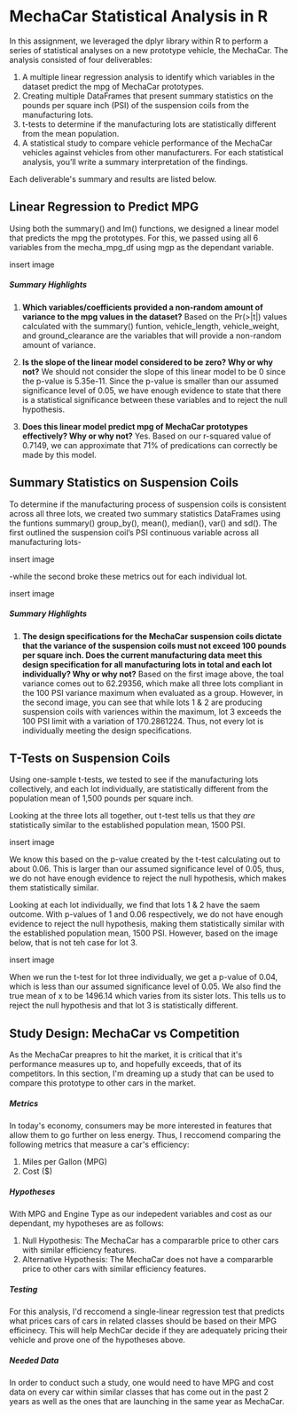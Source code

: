 # MechaCar Statistical Analysis in R 
In this assignment, we leveraged the dplyr library within R to perform a series of statistical analyses on a new prototype vehicle, the MechaCar.  The analysis consisted of four deliverables: 
1. A multiple linear regression analysis to identify which variables in the dataset predict the mpg of MechaCar prototypes.
2. Creating multiple DataFrames  that present summary statistics on the pounds per square inch (PSI) of the suspension coils from the manufacturing lots.
3. t-tests to determine if the manufacturing lots are statistically different from the mean population.
4. A statistical study to compare vehicle performance of the MechaCar vehicles against vehicles from other manufacturers. For each statistical analysis, you’ll write a summary interpretation of the findings.

Each deliverable's summary and results are listed below.  

## Linear Regression to Predict MPG
Using both the summary() and lm() functions, we designed a linear model  that predicts the mpg the prototypes.  For this, we passed using all 6 variables from the mecha_mpg_df using mgp as the dependant variable.  

insert image

##### Summary Highlights
1. **Which variables/coefficients provided a non-random amount of variance to the mpg values in the dataset?**
Based on the Pr(>|t|) values calculated with the summary() funtion, vehicle_length, vehicle_weight, and ground_clearance are the variables that will provide a non-random amount of variance.  

2. **Is the slope of the linear model considered to be zero? Why or why not?**
We should not consider the slope of this linear model to be 0 since the p-value is 5.35e-11. Since the p-value is smaller than our assumed significance level of 0.05, we have enough evidence to state that there is a statistical significance between these variables and to reject the null hypothesis. 

3. **Does this linear model predict mpg of MechaCar prototypes effectively? Why or why not?**
Yes.  Based on our r-squared value of 0.7149, we can approximate that 71% of predications can correctly be made by this model. 

## Summary Statistics on Suspension Coils
To determine if the manufacturing process of suspension coils is consistent across all three lots, we created two summary statistics DataFrames using the funtions summary() group_by(), mean(), median(), var() and sd(). The first outlined the suspension coil’s PSI continuous variable across all manufacturing lots- 

insert image

-while the second broke these metrics out for each individual lot. 

insert image

##### Summary Highlights 
1. **The design specifications for the MechaCar suspension coils dictate that the variance of the suspension coils must not exceed 100 pounds per square inch. Does the current manufacturing data meet this design specification for all manufacturing lots in total and each lot individually? Why or why not?**
Based on the first image above, the toal variance comes out to 62.29356, which make all three lots compliant in the 100 PSI variance maximum when evaluated as a group.  However, in the second image, you can see that while lots 1 & 2 are producing suspension coils with variences within the maximum, lot 3 exceeds the 100 PSI limit with a variation of 170.2861224.  Thus, not every lot is individually meeting the design specifications.  

## T-Tests on Suspension Coils
Using one-sample t-tests, we tested to see if the manufacturing lots collectively, and each lot individually, are statistically different from the population mean of 1,500 pounds per square inch.  

Looking at the three lots all together, out t-test tells us that they *are* statistically similar to the established population mean, 1500 PSI.  

insert image

We know this based on the p-value created by the t-test calculating out to about 0.06.  This is larger than our assumed significance level of 0.05, thus, we do not have enough evidence to reject the null hypothesis, which makes them statistically similar.  

Looking at each lot individually, we find that lots 1 & 2 have the saem outcome.  With p-values of 1 and 0.06 respectively, we do not have enough evidence to reject the null hypothesis, making them statistically similar with the established population mean, 1500 PSI.  However, based on the image below, that is not teh case for lot 3.  

insert image 

When we run the t-test for lot three individually, we get a p-value of 0.04, which is less than our assumed significance level of 0.05.  We also find the true mean of x to be 1496.14  which varies from its sister lots.  This tells us to reject the null hypothesis and that lot 3 is statistically different.  

## Study Design: MechaCar vs Competition
As the MechaCar preapres to hit the market, it is critical that it's performance measures up to, and hopefully exceeds, that of its competitors.  In this section, I'm dreaming up a study that can be used to compare this prototype to other cars in the market.  

##### Metrics
In today's economy, consumers may be more interested in features that allow them to go further on less energy.  Thus, I reccomend comparing the following metrics that measure a car's efficiency: 

1. Miles per Gallon (MPG) 
2. Cost ($)

##### Hypotheses

With MPG and Engine Type as our indepedent variables and cost as our dependant, my hypotheses are as follows:

1. Null Hypothesis: The MechaCar has a compararble price to other cars with similar efficiency features.  
2. Alternative Hypothesis: The MechaCar does not have a compararble price to other cars with similar efficiency features.

##### Testing
For this analysis, I'd reccomend a single-linear regression test that predicts what prices cars of cars in related classes should be based on their MPG efficinecy.  This will help MechCar decide if they are adequately pricing their vehicle and prove one of the hypotheses above.    


##### Needed Data
In order to conduct such a study, one would need to have MPG and cost data on every car within similar classes that has come out in the past 2 years as well as the ones that are launching in the same year as MechaCar.  